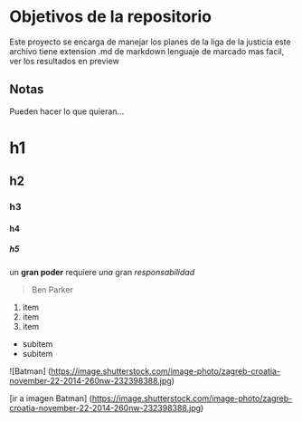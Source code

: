 # Objetivos de la repositorio

Este proyecto se encarga de manejar los planes de la liga de la justicia
este archivo tiene extension .md de markdown lenguaje de marcado mas facil, ver los resultados en preview


## Notas
Pueden hacer lo que quieran...

# h1
## h2
### h3
#### h4
##### h5

un **gran poder** requiere _una_ gran *responsabilidad*

> Ben Parker

1. item
2. item
3. item
  * subitem
  * subitem
  
  ![Batman] (https://image.shutterstock.com/image-photo/zagreb-croatia-november-22-2014-260nw-232398388.jpg)
  
  [ir a imagen Batman] (https://image.shutterstock.com/image-photo/zagreb-croatia-november-22-2014-260nw-232398388.jpg)
  
  
  
  
  
  
  
